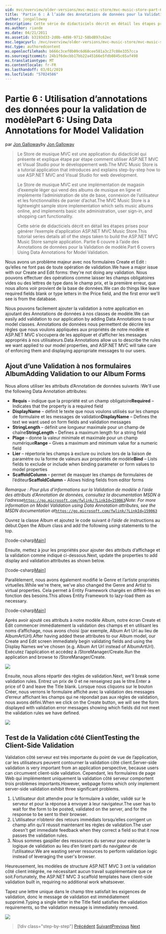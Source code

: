 ```yaml
---
uid: mvc/overview/older-versions/mvc-music-store/mvc-music-store-part-6
title: 'Partie 6 : À l’aide des Annotations de données pour la Validation de modèle | Microsoft Docs'
author: jongalloway
description: Cette série de didacticiels décrit en détail les étapes prises pour générer l’exemple d’application ASP.NET MVC Music Store. Partie 6 couvre à l’aide des Annotations de données pour le modèle V...
ms.author: riande
ms.date: 04/21/2011
ms.assetid: b3193d33-2d0b-4d98-9712-58bd897c62ec
msc.legacyurl: /mvc/overview/older-versions/mvc-music-store/mvc-music-store-part-6
msc.type: authoredcontent
ms.openlocfilehash: b666c3cef0b09c6d68cee581a3c27c08e3357cca
ms.sourcegitcommit: 24b1f6decbb17bb22a45166e5fdb0845c65af498
ms.translationtype: MT
ms.contentlocale: fr-FR
ms.lasthandoff: 03/01/2019
ms.locfileid: "57024586"
---
```

<a name="part-6-using-data-annotations-for-model-validation"></a><span data-ttu-id="3a1bc-104">Partie 6 : Utilisation d’annotations des données pour la validation de modèle</span><span class="sxs-lookup"><span data-stu-id="3a1bc-104">Part 6: Using Data Annotations for Model Validation</span></span>
====================
<span data-ttu-id="3a1bc-105">par [Jon Galloway](https://github.com/jongalloway)</span><span class="sxs-lookup"><span data-stu-id="3a1bc-105">by [Jon Galloway](https://github.com/jongalloway)</span></span>

> <span data-ttu-id="3a1bc-106">Le Store de musique MVC est une application du didacticiel qui présente et explique étape par étape comment utiliser ASP.NET MVC et Visual Studio pour le développement web.</span><span class="sxs-lookup"><span data-stu-id="3a1bc-106">The MVC Music Store is a tutorial application that introduces and explains step-by-step how to use ASP.NET MVC and Visual Studio for web development.</span></span>  
>   
> <span data-ttu-id="3a1bc-107">Le Store de musique MVC est une implémentation de magasin d’exemple léger qui vend des albums de musique en ligne et implémente l’administration de site de base, connexion de l’utilisateur et les fonctionnalités de panier d’achat.</span><span class="sxs-lookup"><span data-stu-id="3a1bc-107">The MVC Music Store is a lightweight sample store implementation which sells music albums online, and implements basic site administration, user sign-in, and shopping cart functionality.</span></span>  
>   
> <span data-ttu-id="3a1bc-108">Cette série de didacticiels décrit en détail les étapes prises pour générer l’exemple d’application ASP.NET MVC Music Store.</span><span class="sxs-lookup"><span data-stu-id="3a1bc-108">This tutorial series details all of the steps taken to build the ASP.NET MVC Music Store sample application.</span></span> <span data-ttu-id="3a1bc-109">Partie 6 couvre à l’aide des Annotations de données pour la Validation de modèle.</span><span class="sxs-lookup"><span data-stu-id="3a1bc-109">Part 6 covers Using Data Annotations for Model Validation.</span></span>


<span data-ttu-id="3a1bc-110">Nous avons un problème majeur avec nos formulaires Create et Edit : qu’elles ne font pas de toute opération de validation.</span><span class="sxs-lookup"><span data-stu-id="3a1bc-110">We have a major issue with our Create and Edit forms: they're not doing any validation.</span></span> <span data-ttu-id="3a1bc-111">Nous pouvons effectuer des opérations comme laisser les champs obligatoires vides ou des lettres de type dans le champ prix, et la première erreur, que nous allons voir provient de la base de données.</span><span class="sxs-lookup"><span data-stu-id="3a1bc-111">We can do things like leave required fields blank or type letters in the Price field, and the first error we'll see is from the database.</span></span>

<span data-ttu-id="3a1bc-112">Nous pouvons facilement ajouter la validation à notre application en ajoutant des Annotations de données à nos classes de modèle.</span><span class="sxs-lookup"><span data-stu-id="3a1bc-112">We can easily add validation to our application by adding Data Annotations to our model classes.</span></span> <span data-ttu-id="3a1bc-113">Annotations de données nous permettent de décrire les règles que nous voulons appliquées aux propriétés de notre modèle et ASP.NET MVC s’occupera de les appliquer et d’afficher les messages appropriés à nos utilisateurs.</span><span class="sxs-lookup"><span data-stu-id="3a1bc-113">Data Annotations allow us to describe the rules we want applied to our model properties, and ASP.NET MVC will take care of enforcing them and displaying appropriate messages to our users.</span></span>

## <a name="adding-validation-to-our-album-forms"></a><span data-ttu-id="3a1bc-114">Ajout d’une Validation à nos formulaires Album</span><span class="sxs-lookup"><span data-stu-id="3a1bc-114">Adding Validation to our Album Forms</span></span>

<span data-ttu-id="3a1bc-115">Nous allons utiliser les attributs d’Annotation de données suivants :</span><span class="sxs-lookup"><span data-stu-id="3a1bc-115">We'll use the following Data Annotation attributes:</span></span>

- <span data-ttu-id="3a1bc-116">**Requis** – indique que la propriété est un champ obligatoire</span><span class="sxs-lookup"><span data-stu-id="3a1bc-116">**Required** – Indicates that the property is a required field</span></span>
- <span data-ttu-id="3a1bc-117">**DisplayName** – définit le texte que nous voulons utilisés sur les champs de formulaire et les messages de validation</span><span class="sxs-lookup"><span data-stu-id="3a1bc-117">**DisplayName** – Defines the text we want used on form fields and validation messages</span></span>
- <span data-ttu-id="3a1bc-118">**StringLength** – définit une longueur maximale pour un champ de chaîne</span><span class="sxs-lookup"><span data-stu-id="3a1bc-118">**StringLength** – Defines a maximum length for a string field</span></span>
- <span data-ttu-id="3a1bc-119">**Plage** – donne la valeur minimale et maximale pour un champ numérique</span><span class="sxs-lookup"><span data-stu-id="3a1bc-119">**Range** – Gives a maximum and minimum value for a numeric field</span></span>
- <span data-ttu-id="3a1bc-120">**Lier** – répertorie les champs à exclure ou inclure lors de la liaison de paramètre ou la forme de valeurs aux propriétés de modèle</span><span class="sxs-lookup"><span data-stu-id="3a1bc-120">**Bind** – Lists fields to exclude or include when binding parameter or form values to model properties</span></span>
- <span data-ttu-id="3a1bc-121">**ScaffoldColumn** – permet de masquer les champs de formulaires de l’éditeur</span><span class="sxs-lookup"><span data-stu-id="3a1bc-121">**ScaffoldColumn** – Allows hiding fields from editor forms</span></span>

<span data-ttu-id="3a1bc-122">*Remarque : Pour plus d’informations sur la Validation de modèle à l’aide des attributs d’Annotation de données, consultez la documentation MSDN à l’adresse*[`https://go.microsoft.com/fwlink/?LinkId=159063`](https://go.microsoft.com/fwlink/?LinkId=159063)</span><span class="sxs-lookup"><span data-stu-id="3a1bc-122">*Note: For more information on Model Validation using Data Annotation attributes, see the MSDN documentation at*[`https://go.microsoft.com/fwlink/?LinkId=159063`](https://go.microsoft.com/fwlink/?LinkId=159063)</span></span>

<span data-ttu-id="3a1bc-123">Ouvrez la classe Album et ajoutez le code suivant *à l’aide de* instructions au début.</span><span class="sxs-lookup"><span data-stu-id="3a1bc-123">Open the Album class and add the following *using* statements to the top.</span></span>

[!code-csharp[Main](mvc-music-store-part-6/samples/sample1.cs)]

<span data-ttu-id="3a1bc-124">Ensuite, mettez à jour les propriétés pour ajouter des attributs d’affichage et la validation comme indiqué ci-dessous.</span><span class="sxs-lookup"><span data-stu-id="3a1bc-124">Next, update the properties to add display and validation attributes as shown below.</span></span>

[!code-csharp[Main](mvc-music-store-part-6/samples/sample2.cs)]

<span data-ttu-id="3a1bc-125">Parallèlement, nous avons également modifié le Genre et l’artiste propriétés virtuelles.</span><span class="sxs-lookup"><span data-stu-id="3a1bc-125">While we're there, we've also changed the Genre and Artist to virtual properties.</span></span> <span data-ttu-id="3a1bc-126">Cela permet à Entity Framework chargés en différé-les en fonction des besoins.</span><span class="sxs-lookup"><span data-stu-id="3a1bc-126">This allows Entity Framework to lazy-load them as necessary.</span></span>

[!code-csharp[Main](mvc-music-store-part-6/samples/sample3.cs)]

<span data-ttu-id="3a1bc-127">Après avoir ajouté ces attributs à notre modèle Album, notre écran Create et Edit commencer immédiatement la validation des champs et en utilisant les noms d’affichage, nous avons choisi (par exemple, Album Art Url au lieu de AlbumArtUrl).</span><span class="sxs-lookup"><span data-stu-id="3a1bc-127">After having added these attributes to our Album model, our Create and Edit screen immediately begin validating fields and using the Display Names we've chosen (e.g. Album Art Url instead of AlbumArtUrl).</span></span> <span data-ttu-id="3a1bc-128">Exécutez l’application et accédez à /StoreManager/Create.</span><span class="sxs-lookup"><span data-stu-id="3a1bc-128">Run the application and browse to /StoreManager/Create.</span></span>

![](mvc-music-store-part-6/_static/image1.png)

<span data-ttu-id="3a1bc-129">Ensuite, nous allons répartir des règles de validation.</span><span class="sxs-lookup"><span data-stu-id="3a1bc-129">Next, we'll break some validation rules.</span></span> <span data-ttu-id="3a1bc-130">Entrez un prix de 0 et ne renseignez pas le titre.</span><span class="sxs-lookup"><span data-stu-id="3a1bc-130">Enter a price of 0 and leave the Title blank.</span></span> <span data-ttu-id="3a1bc-131">Lorsque nous cliquons sur le bouton Créer, nous verrons le formulaire affiché avec la validation des messages d’erreur affichant les champs qui ne répondait pas aux règles de validation, nous avons défini.</span><span class="sxs-lookup"><span data-stu-id="3a1bc-131">When we click on the Create button, we will see the form displayed with validation error messages showing which fields did not meet the validation rules we have defined.</span></span>

![](mvc-music-store-part-6/_static/image2.png)

## <a name="testing-the-client-side-validation"></a><span data-ttu-id="3a1bc-132">Test de la Validation côté Client</span><span class="sxs-lookup"><span data-stu-id="3a1bc-132">Testing the Client-Side Validation</span></span>

<span data-ttu-id="3a1bc-133">Validation côté serveur est très importante du point de vue de l’application, car les utilisateurs peuvent contourner la validation côté client.</span><span class="sxs-lookup"><span data-stu-id="3a1bc-133">Server-side validation is very important from an application perspective, because users can circumvent client-side validation.</span></span> <span data-ttu-id="3a1bc-134">Cependant, les formulaires de page Web qui implémentent uniquement la validation côté serveur comportent trois problèmes importants.</span><span class="sxs-lookup"><span data-stu-id="3a1bc-134">However, webpage forms which only implement server-side validation exhibit three significant problems.</span></span>

1. <span data-ttu-id="3a1bc-135">L’utilisateur doit attendre pour le formulaire à valider, validé sur le serveur et pour la réponse à envoyer à leur navigateur.</span><span class="sxs-lookup"><span data-stu-id="3a1bc-135">The user has to wait for the form to be posted, validated on the server, and for the response to be sent to their browser.</span></span>
2. <span data-ttu-id="3a1bc-136">L’utilisateur n’obtenir des retours immédiats lorsqu’elles corrigent un champ afin qu’il réussit maintenant les règles de validation.</span><span class="sxs-lookup"><span data-stu-id="3a1bc-136">The user doesn't get immediate feedback when they correct a field so that it now passes the validation rules.</span></span>
3. <span data-ttu-id="3a1bc-137">Nous sommes gaspiller des ressources du serveur pour exécuter la logique de validation au lieu d’en tirant parti du navigateur de l’utilisateur.</span><span class="sxs-lookup"><span data-stu-id="3a1bc-137">We are wasting server resources to perform validation logic instead of leveraging the user's browser.</span></span>

<span data-ttu-id="3a1bc-138">Heureusement, les modèles de structure ASP.NET MVC 3 ont la validation côté client intégrée, ne nécessitant aucun travail supplémentaire que ce soit.</span><span class="sxs-lookup"><span data-stu-id="3a1bc-138">Fortunately, the ASP.NET MVC 3 scaffold templates have client-side validation built in, requiring no additional work whatsoever.</span></span>

<span data-ttu-id="3a1bc-139">Tapez une lettre unique dans le champ titre satisfait les exigences de validation, donc le message de validation est immédiatement supprimé.</span><span class="sxs-lookup"><span data-stu-id="3a1bc-139">Typing a single letter in the Title field satisfies the validation requirements, so the validation message is immediately removed.</span></span>

![](mvc-music-store-part-6/_static/image3.png)


> [!div class="step-by-step"]
> <span data-ttu-id="3a1bc-140">[Précédent](mvc-music-store-part-5.md)
> [Suivant](mvc-music-store-part-7.md)</span><span class="sxs-lookup"><span data-stu-id="3a1bc-140">[Previous](mvc-music-store-part-5.md)
[Next](mvc-music-store-part-7.md)</span></span>
